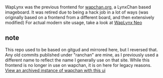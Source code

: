 WapLynx was the previous frontend for [wapchan.org](https://wapchan.org), a LynxChan based imageboard.
It was retired due to being a hack job in a lot of ways (was originally based on a frontend from a different board, and then extensively modified)
For actual modern site usage, take a look at [WapLynx Neo](https://github.com/figamin/WapLynx-Neo)
## note
This repo used to be based on gitgud and mirrored here, but I reversed that. Any old commits published under "ranchan" are mine, as I previously used a different name to reflect the name I generally use on that site. 
While this frontend is no longer in use on wapchan, it is on here for legacy reasons.
[View an archived instance of wapchan with this ui](https://web.archive.org/web/20230525034415/https://wapchan.org/)
